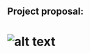 ## Project proposal:
![alt text](https://github.com/elafsalem/SDS/blob/main/Proposal/img1.png)
=======
<br><br>
## 
